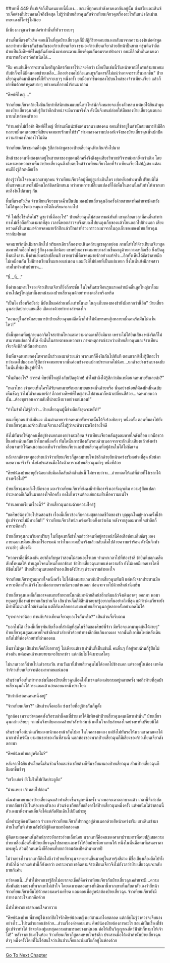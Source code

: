 ##บทที่ 449 ที่แท้เจ้าก็เป็นคนแบบนี้นี่เอง...
ขณะที่ทุกคนกำลังคาดเดากันอยู่นั้น ซ่งเชวียและเสินซ่วนจื่อต่างก็ประหลาดใจถึงขีดสุด ไม่รู้ว่าป๋ายเสี่ยวฉุนกับจ้าวเทียนเจียวคุยเรื่องอะไรกันแน่ เฉินม่านเหยาเองก็ใคร่รู้ไม่น้อย

มีเพียงกงซุนหว่านเอ๋อร์เท่านั้นที่หัวเราะเบาๆ

ส่วนพื้นที่ตรงหัวเรือ ตอนนี้ในที่สุดป๋ายเสี่ยวฉุนก็มีปฏิกิริยาตอบสนองกลับมาจากความงงงันต่อคำพูดและท่าทางที่ตรงกันข้ามกันของจ้าวเทียนเจียว เขามองจ้าวเทียนเจียวด้วยสีหน้าปั้นยาก ครุ่นคิดว่าอีกฝ่ายเป็นถึงศิษย์พี่ใหญ่อันดับหนึ่งแห่งกระดานเกียรติคุณอันตมรรคาฟ้าดารา ตบะก็ลึกล้ำเกินคาดเดา สามารถสังหารก่อกำเนิดได้...

“อืม คนเช่นนี้ควรจะสานไมตรีผูกมิตรกับเขาไว้น่าจะดีกว่า เมื่อเป็นเช่นนี้วันหน้าหากมีใครกล้ามาแหยมกับข้าก็จะได้มีคนคอยช่วยเหลือ...อีกอย่างพอไปถึงแดนทุรกันดารก็ไม่แน่ว่าอาจจะราบรื่นมากขึ้น” ป๋ายเสี่ยวฉุนคิดมาถึงตรงนี้ก็หัวเราะเบาๆ หนึ่งครั้ง ยกมือขวาขึ้นตบลงไปบนไหล่ของจ้าวเทียนเจียว แล้วก็เอ่ยขึ้นด้วยคำพูดสบายๆ อย่างคนที่อาบน้ำร้อนมาก่อน

“ศิษย์พี่ใหญ่...”

จ้าวเทียนเจียวคล้ายไม่ชินกับท่าทีสนิทสนมแบบนี้เท่าไหร่นักจึงหมายจะเบี่ยงตัวหลบ แต่พอได้ยินคำพูดของป๋ายเสี่ยวฉุนกลับรู้สึกว่าอีกฝ่ายน่าจะมีความจริงใจ ดังนั้นจึงทนปล่อยให้มือของป๋ายเสี่ยวฉุนตบลงมาบนไหล่ของตัวเอง

“ท่านอย่าไม่เชื่อข้า ศิษย์พี่ใหญ่ ที่ท่านเห็นน่ะยังแค่พวกนางสองคน ตอนที่ข้าอยู่ในสำนักสยบธารยังมีอีกหลายหมื่นคนเลยนะที่เขียนจดหมายรักมาให้ข้า” ท่ามกลางความปลงอนิจจังของป๋ายเสี่ยวฉุนนั้นปกปิดความลำพองใจเอาไว้ไม่มิด

จ้าวเทียนเจียวขมวดคิ้วมุ่น รู้สึกว่าคำพูดของป๋ายเสี่ยวฉุนฟังเกินจริงไปมาก

สีหน้าของคนทั้งสองตกอยู่ในสายตาของทุกคนอีกครั้งจึงดึงดูดเสียงวิพากษ์วิจารณ์มากยิ่งกว่าเดิม โดยเฉพาะพอพวกเขาเห็นว่าป๋ายเสี่ยวฉุนถึงกับตบไหล่จ้าวเทียนเจียวโดยที่จ้าวเทียนเจียวไม่ปฏิเสธ แต่ละคนก็ยิ่งรู้สึกเหลือเชื่อ

ต้องรู้ว่าในใจของพวกเขาทุกคน จ้าวเทียนเจียวคือผู้ที่อยู่สูงส่งเกินใคร เย่อหยิ่งอย่างหาที่เปรียบมิได้ เย็นชาจนแทบจะไม่มีคนใกล้ชิดสนิทสนม ทว่าภาพการเปลี่ยนแปลงที่ได้เห็นในตอนนี้กลับทำให้พวกเขาตะลึงงันไปตามๆ กัน

พื้นที่ตรงหัวเรือ จ้าวเทียนเจียวขมวดคิ้วเป็นปม มองป๋ายเสี่ยวฉุนอีกครั้งด้วยสายตาที่คล้ายจะผิดหวัง ไม่ได้พูดอะไรต่อ หมุนกายได้ก็เตรียมจะจากไป

“หึ ไม่เชื่อใช่หรือไม่? ดูซะว่านี่คืออะไร!” ป๋ายเสี่ยวฉุนไม่สบอารมณ์ทันที เขาเกลียดเวลาที่คนอื่นทำท่าทางไม่เชื่อถือตัวเองมากที่สุด เวลานี้พอกล่าวจบจึงตบลงไปบนถุงเก็บของแล้วโยนออกไปข้างนอก เสียงพรวดดังขึ้นตามมาด้วยจดหมายรักปึกแล้วปึกเล่าที่ร่วงกราวลงมาจากในถุงเก็บของของป๋ายเสี่ยวฉุนราวกับฝนตก

จดหมายรักนั้นมีมากเกินไป พริบตาเดียวก็กองพะเนินคล้ายภูเขาลูกหย่อม ภาพนี้ทำให้จ้าวเทียนเจียวสูดลมหายใจเฮือกใหญ่ รู้สึกงุงงนเล็กน้อย เขาหยิบเอาจดหมายบางส่วนขึ้นมาดูด้วยความเหลือเชื่อ ยิ่งเปิดดูยิ่งตะลึงลาน ยิ่งอ่านยิ่งหน้าเปลี่ยนสี เขาพบว่านี่คือจดหมายรักอย่างแท้จริง...อีกทั้งเห็นได้ชัดว่าลายมือไม่เหมือนกัน ไม่มีทางเขียนขึ้นมาเองแน่นอน แถมยังมีไม่น้อยที่เป็นแผ่นหยก ซึ่งในนั้นยังมีภาพสาวงามในท่วงท่าเย้ายวน...

“นี่...นี่...”

ยิ่งอ่านลมหายใจของจ้าวเทียนเจียวก็ยิ่งถี่กระชั้น ในใจสั่นสะเทือนรุนแรงคล้ายมีคลื่นลูกใหญ่ถาโถม ผ่านไปครู่ใหญ่เขาก็เงยหน้ามองป๋ายเสี่ยวฉุนด้วยท่าทางตะลึงพรึงเพริด

“เป็นไง เชื่อหรือยังล่ะ นี่ยังเป็นแค่ส่วนหนึ่งเท่านั้นนะ ในถุงเก็บของของข้ายังมีมากกว่านี้อีก” ป๋ายเสี่ยวฉุนสะบัดปลายแขนเสื้อ เชิดคางด้วยท่าทางลำพองใจ

“ตอนอยู่ในสำนักสยบธารข้าป๋ายเสี่ยวฉุนแค่ดีดนิ้วก็ทำให้นักพรตหญิงหลายหมื่นคนรักมั่นไม่หวั่นไหว!”

บัดนี้ทุกคนที่อยู่ภายนอกจิตใจสะท้านไหวและความคาดเดาก็ยิ่งมีมาก เพราะไม่ได้ยินเสียง พลังจิตก็ไม่สามารถแผ่ออกไปได้ ดังนั้นในสายตาของพวกเขา ภาพเหตุการณ์ระหว่างป๋ายเสี่ยวฉุนและจ้าวเทียนเจียวจึงพิลึกพิลั่นอย่างมาก

ยิ่งเห็นจดหมายกองโตพวกนั้นร่วงลงมาด้วยแล้ว พวกเขาก็อึ้งงันกันไปทันที ตอนแรกยังไม่รู้สึกอะไร ทว่ามองไปมองมาก็รู้สึกว่าจดหมายพวกนั้นค่อนข้างจะแปลกประหลาดไม่น้อย...ยกตัวอย่างเช่นบางฉบับในนั้นที่พับเป็นรูปหัวใจ

“นั่นมันอะไร? สวรรค์ ศิษย์พี่ใหญ่ถึงกับเปิดดูด้วย! ทำไมข้าถึงได้รู้สึกว่ามันเหมือนจดหมายรักเลยล่ะ?”

“เหลวไหล เจ้าเคยเห็นใครได้รับจดหมายรักมากมายขนาดนั้นด้วยหรือ นั่นอย่างน้อยก็ต้องมีหมื่นฉบับ เห็นชัดๆ ว่าไม่ใช่จดหมายรัก! อีกอย่างศิษย์พี่ใหญ่อ่านไปอ่านมาก็หน้าเปลี่ยนสีด้วย...จดหมายพวกนั้น...ต้องซุกซ่อนความลับที่น่าตะลึงบางอย่างแน่นอน!”

“ทำไมข้าถึงได้รู้สึกว่า...ป๋ายเสี่ยวฉุนผู้นี้ช่างลึกล้ำสุดจะหยั่ง!!”

ขณะที่ทุกคนกำลังมึนงง เฉินม่านเหยาจำจดหมายรักพวกนั้นได้จึงร้องชิเบาๆ หนึ่งครั้ง ตอนที่มองไปยังป๋ายเสี่ยวฉุนและจ้าวเทียนเจียวนางก็ไม่รู้ว่าจะหัวเราะหรือร้องไห้ดี

ยังไม่ทันรอให้ทุกคนที่อยู่ข้างนอกมองอย่างละเอียด จ้าวเทียนเจียวพลันสูดลมหายใจดังเฮือก ยกมือขวาขึ้นอย่างฉับพลันแล้วโบกหนึ่งครั้ง ทันใดนั้นการป้องกันรอบด้านนอกจากจะกักเก็บเสียงแล้วยังพร่าเลือนจนทำให้คนนอกมองเห็นจ้าวเทียนเจียวและป๋ายเสี่ยวฉุนที่อยู่ด้านในได้ไม่ชัดเจน

หลังจากตัดขาดทุกอย่างแล้วจ้าวเทียนเจียวก็สูดลมหายใจเข้าลึกด้วยสีหน้าเคร่งขรึมอย่างที่สุด นัยน์ตาเผยความจริงจัง ทั้งยังประสานมือโค้งตัวคารวะป๋ายเสี่ยวฉุนต่ำๆ หนึ่งทีด้วย

“ศิษย์น้องป๋ายอายุยังน้อยกลับมีเคล็ดลับเลิศล้ำเช่นนี้ ไม่ทราบว่าจะ...ถ่ายทอดให้แก่พี่ชายที่โง่เขลาได้บ้างหรือไม่?”

ป๋ายเสี่ยวฉุนตะลึงไปอีกรอบ มองจ้าวเทียนเจียวที่ยังคงมีท่าทีเอาจริงเอาจังดุจเดิม ความรู้สึกแปลกประหลาดก็เกิดขึ้นมากลางใจอีกครั้ง อดไม่ไหวจนต้องเอ่ยถามย้ำเพื่อความแน่ใจ

“ท่านอยากเรียนเรื่องนี้?” ป๋ายเสี่ยวฉุนถามด้วยความใคร่รู้

“ขอศิษย์น้องป๋ายโปรดสอนข้า เรื่องนี้เกี่ยวข้องกับความสุขตลอดชีวิตของข้า บุญคุณใหญ่หลวงครั้งนี้ข้าผู้แซ่จ้าวจะไม่มีทางลืม!!” จ้าวเทียนเจียวสีหน้าเคร่งเครียดยิ่งกว่าเดิม หลังจากสูดลมหายใจเข้าลึกก็คารวะอีกครั้ง

ป๋ายเสี่ยวฉุนกะพริบตาปริบๆ ในที่สุดเขาก็เข้าใจแล้วว่าคนที่อยู่ตรงหน้านี้คือเสือซ่อนเล็บชัดๆ มองภายนอกเหมือนเย็นชาไร้อารมณ์ ทว่าในความเป็นจริงแล้วกลับเต็มไปด้วยความเร่าร้อน ดังนั้นจึงหัวเราะฮ่าๆ เสียงดัง

“พวกเราคือพี่น้องกัน อย่าถึงกับพูดว่าสอนไม่สอนอะไรเลย ท่านหาเวลาไปที่ห้องข้าสิ ข้ายินดีบอกเคล็ดลับทั้งหมดให้ ท่านถูกใจคนไหนก็บอกข้ามา ข้าป๋ายเสี่ยวฉุนเทพแห่งความรัก ยังไม่เคยมียอดเขาใดที่พิชิตไม่ได้” ป๋ายเสี่ยวฉุนตบอกตัวเองเสียงดังป้าบๆ ด้วยความลำพองใจ

จ้าวเทียนเจียวพรูลมหายใจหนึ่งครั้ง ไม่ได้นัดหมายเวลากับป๋ายเสี่ยวฉุนทันที แต่หลังจากประสานมือคารวะอีกครั้งแล้วจึงโบกมือสลายตราผนึกรอบด้านออก ก่อนจะจากไปด้วยสีหน้านิ่งขรึม

ป๋ายเสี่ยวฉุนเองก็เก็บเอาจดหมายรักพวกนั้นกลับมาด้วยสีหน้าฮึกเหิมแล้วจึงเดินอาดๆ ออกมา พอมาหยุดอยู่เบื้องหน้าพวกเสินซ่วนจื่อ เสินซ่วนจื่อก็มีสีหน้าอยากรู้อยากเห็นอย่างถึงที่สุด แม้ว่าซ่งเชวียจะยังมีท่าทีไม่น่าเข้าใกล้เช่นเดิม แต่ก็ยังเหลือบตามามองป๋ายเสี่ยวฉุนอยู่หลายครั้งอย่างอดไม่ได้

“บุรพาจารย์น้อย ท่านกับจ้าวเทียนเจียวคุยอะไรกันหรือ?” เสินซ่วนจื่อรีบถาม

“บอกไม่ได้ เรื่องนี้เกี่ยวพันกับเรื่องที่สำคัญที่สุดในชีวิตของศิษย์พี่จ้าว มีหรือจะเอามาพูดกันได้ง่ายๆ” ป๋ายเสี่ยวฉุนสูดลมหายใจเข้าลึกแล้วส่ายหัวด้วยท่าทางลึกลับเกินคาดเดา จากนั้นก็เอามือไพล่หลังเดินกลับไปที่ห้องด้วยท่าทีลำพองตน

ยิ่งเขาไม่พูด เสินซ่วนจื่อก็ยิ่งอยากรู้ ไม่เพียงแต่เขาเท่านั้นที่เป็นเช่นนี้ คนอื่นๆ ที่อยู่รอบด้านก็รู้สึกไม่ต่างกัน แต่ละคนล้วนพยายามจะสืบหาข่าว แต่กลับไม่ได้เบาะแสใดๆ

ไม่นานเวลาก็ผ่านไปแล้วสามวัน สามวันมานี้ป๋ายเสี่ยวฉุนไม่ได้ออกไปข้างนอก แต่รออยู่ในห้อง เขาคิดว่าจ้าวเทียนเจียวจะต้องมาหาตนแน่นอน

เสินซ่วนจื่อเห็นท่าทางเช่นนี้ของป๋ายเสี่ยวฉุนก็อดไม่ไหวจนต้องเอ่ยถามอยู่หลายครั้ง พอถึงท้ายที่สุดป๋ายเสี่ยวฉุนถึงได้กระแอมแล้วเอ่ยตอบมาหนึ่งประโยค

“ข้ากำลังรอคนคนหนึ่งอยู่”

“จ้าวเทียนเจียว?” เสินซ่วนจื่อตะลึง ซ่งเชวียที่อยู่ข้างกันก็หูตั้ง

“ถูกต้อง เพราะว่าตลอดทั้งเรือรบลำนี้คนที่ช่วยเขาได้มีเพียงข้าป๋ายเสี่ยวฉุนคนเดียวเท่านั้น” ป๋ายเสี่ยวฉุนกล่าวเรียบๆ จากนั้นจึงหลับตาลงคล้ายกำลังทำสมาธิ แต่ในใจกลับลำพองใจอย่างหาที่เปรียบมิได้

เสินซ่วนจื่อกับซ่งเชวียมองหน้ามองหน้ากันไปมา ในใจคลางแคลง แต่ยังไม่ทันรอให้พวกเขาคาดเดาได้มากเท่าไหร่นัก ยามสนธยาของวันที่สามนี้ นอกห้องของพวกป๋ายเสี่ยวฉุนก็มีเสียงของจ้าวเทียนเจียวดังลอยมา

“ศิษย์น้องป๋ายอยู่หรือไม่?”

หลังจากได้ยินประโยคนี้เสินซ่วนจื่อและซ่งเชวียต่างก็หันขวับมามองป๋ายเสี่ยวฉุน ส่วนป๋ายเสี่ยวฉุนก็ลืมตาขึ้นช้าๆ

“เชวียเอ๋อร์ ยังไม่รีบไปเปิดประตูอีก”

“ม่านเหยา เจ้าหลบไปก่อน”

เฉินม่านเหยามองป๋ายเสี่ยวฉุนแล้วทำเสียงขึ้นจมูกหนึ่งครั้ง นางพอจะเดาออกบางแล้ว เวลานี้จึงสะบัดกายกลับเข้าไปในห้องของตัวเอง ส่วนซ่งเชวียกลับถลึงตาใส่ป๋ายเสี่ยวฉุนหนึ่งครั้ง แต่พอนึกได้ว่าตอนนี้ตัวเองมาพึ่งพาคนอื่นจึงได้แต่กัดฟันเดินไปเปิดประตู

เมื่อประตูห้องเปิดออก ร่างของจ้าวเทียนเจียวก็ปรากฏอยู่ด้านนอกด้วยสีหน้าเคร่งขรึม เขาเดินเข้ามาด้านในทันที ด้านหลังยังมีผู้ติดตามมาอีกสองคน

ผู้ติดตามสองคนนั้นสีหน้ากระอักกระอ่วนเล็กน้อย พวกเขาก็คือคนของศาลาปราบมารที่เคยปฏิเสธความช่วยเหลือเมื่อครั้งที่ป๋ายเสี่ยวฉุนไปขอพบและหวังให้อีกฝ่ายซื้อยาแทนให้ หนึ่งในนั้นคือคนที่เสนอราคาแพงหูฉี่ ส่วนอีกคนหนึ่งก็คือคนที่บอกว่าตนต้องปิดด่านหลายปี

ไม่ว่าอย่างไรพวกเขาก็คิดไม่ถึงว่าป๋ายเสี่ยวฉุนจะทะยานขึ้นมาอยู่ในสายรุ้งสีม่วง มีชื่อเสียงเลื่องลือไปทั้งสำนักได้ หากแค่เท่านี้ก็ยังพอว่า เพราะพวกเขาติดตามจ้าวเทียนเจียวจึงไม่กังวลว่าป๋ายเสี่ยวฉุนจะกลับมาแก้แค้น

ทว่าตอนนี้...ที่ทำให้พวกเขารู้สึกไม่อยากจะเชื่อก็คือจ้าวเทียนเจียวกับป๋ายเสี่ยวฉุนคล้ายจะมี...ความสัมพันธ์บางอย่างที่พวกเขาไม่เข้าใจ โดยเฉพาะตลอดทางที่เดินมานี้พวกเขาเห็นกับตาตัวเองว่าสีหน้าจ้าวเทียนเจียวเต็มไปด้วยความเคร่งเครียด แถมตอนที่อยู่หน้าห้องป๋ายเสี่ยวฉุน จ้าวเทียนเจียวยังมีท่าทางเกรงใจมากอีกด้วย

นี่ทำให้พวกเขาสองคนใจหายวาบ

“ศิษย์น้องป๋าย พี่ชายผู้โง่เขลาปักใจรักศิษย์น้องหญิงเยว่ซานมาโดยตลอด แต่กลับไม่รู้ว่าควรจะจีบนางอย่างไร...โปรดช่วยสอนข้าด้วย...ส่วนเรื่องค่าตอบแทน ศิษย์น้องป๋ายต้องการอะไร ขอแค่เป็นเรื่องที่ข้าผู้แซ่จ้าวทำได้ ข้าจะต้องทุ่มเทสุดความสามารถอย่างแน่นอน ต่อให้เป็นวิญญาณสัตว์ฟ้าข้าก็หามาให้เจ้าได้!” หลังจากเข้ามาในห้อง จ้าวเทียนเจียวก็สูดลมหายใจเข้าลึก ประสานมือโค้งตัวคำนับป๋ายเสี่ยวฉุนต่ำๆ หนึ่งครั้งโดยที่ไม่ได้สนใจว่าเสินซ่วนจื่อและซ่งเชวียก็อยู่ในห้องด้วย

------




[Go To Next Chapter]( ./72.md)